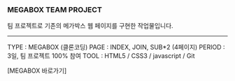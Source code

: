 ### MEGABOX TEAM PROJECT

팀 프로젝트로 기존의 메가박스 웹 페이지를 구현한 작업물입니다.

<hr>
TYPE : MEGABOX (클론코딩)
PAGE : INDEX, JOIN, SUB*2 (4페이지)
PERIOD : 3일, 팀 프로젝트 100% 참여
TOOL : HTML5 / CSS3 / javascript / Git

[MEGABOX 바로가기]
